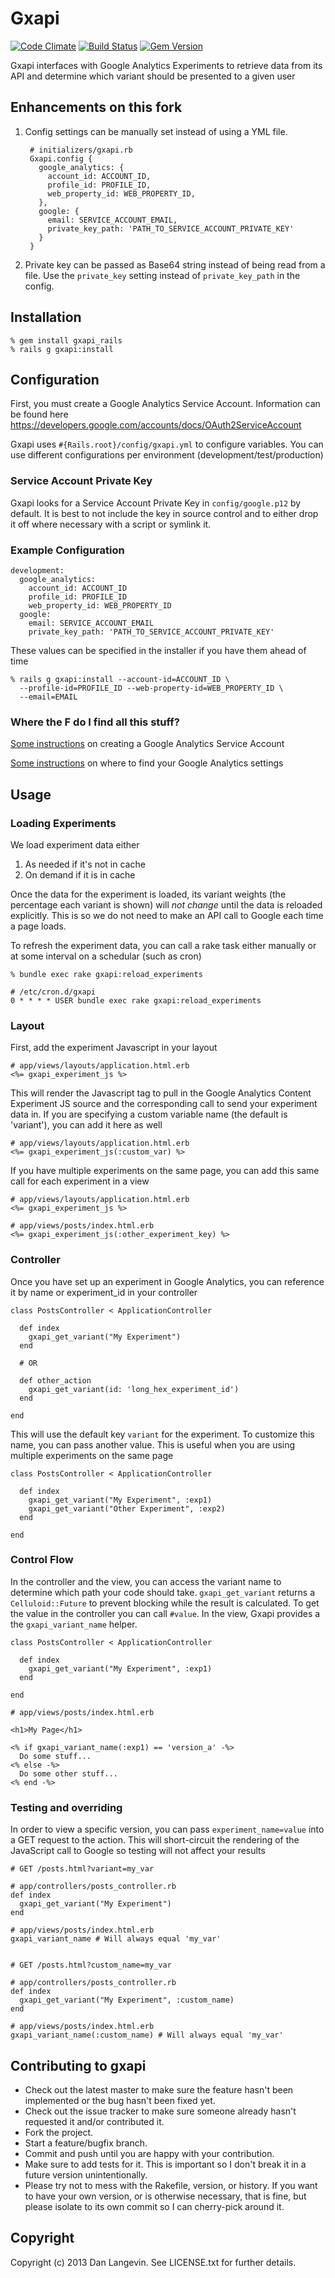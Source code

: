 # Gxapi

[![Code Climate](https://codeclimate.com/repos/5276603656b10215e9014c80/badges/ddae4ab98746f66abf45/gpa.png)](https://codeclimate.com/repos/5276603656b10215e9014c80/feed) [![Build Status](https://travis-ci.org/dlangevin/gxapi_rails.png?branch=master)](https://travis-ci.org/dlangevin/gxapi_rails) [![Gem Version](https://badge.fury.io/rb/gxapi_rails.png)](http://badge.fury.io/rb/gxapi_rails)

Gxapi interfaces with Google Analytics Experiments to retrieve data from
its API and determine which variant should be presented to a given user

## Enhancements on this fork

1. Config settings can be manually set instead of using a YML file.

        # initializers/gxapi.rb
        Gxapi.config {
          google_analytics: {
            account_id: ACCOUNT_ID,
            profile_id: PROFILE_ID,
            web_property_id: WEB_PROPERTY_ID,
          },
          google: {
            email: SERVICE_ACCOUNT_EMAIL,
            private_key_path: 'PATH_TO_SERVICE_ACCOUNT_PRIVATE_KEY'
          }
        }

2. Private key can be passed as Base64 string instead of being read from a file. Use the `private_key` setting instead of `private_key_path` in the config.

## Installation
    % gem install gxapi_rails
    % rails g gxapi:install

## Configuration

First, you must create a Google Analytics Service Account.
Information can be found here https://developers.google.com/accounts/docs/OAuth2ServiceAccount

Gxapi uses `#{Rails.root}/config/gxapi.yml` to configure variables.
You can use different configurations per environment
(development/test/production)

### Service Account Private Key

Gxapi looks for a Service Account Private Key in `config/google.p12`
by default.  It is best to not include the key in source control and
to either drop it off where necessary with a script or symlink it.

### Example Configuration
    development:
      google_analytics:
        account_id: ACCOUNT_ID
        profile_id: PROFILE_ID
        web_property_id: WEB_PROPERTY_ID
      google:
        email: SERVICE_ACCOUNT_EMAIL
        private_key_path: 'PATH_TO_SERVICE_ACCOUNT_PRIVATE_KEY'

These values can be specified in the installer if you have them ahead
of time

    % rails g gxapi:install --account-id=ACCOUNT_ID \
      --profile-id=PROFILE_ID --web-property-id=WEB_PROPERTY_ID \
      --email=EMAIL


### Where the F do I find all this stuff?

<a href="https://developers.google.com/accounts/docs/OAuth2ServiceAccount"
target="_blank">Some instructions</a>
on creating a Google Analytics Service Account

<a href="https://developers.google.com/analytics/resources/concepts/gaConceptsAccounts"
target="_blank">Some instructions</a> on where to find your
Google Analytics settings


## Usage

### Loading Experiments

We load experiment data either
1. As needed if it's not in cache
2. On demand if it is in cache

Once the data for the experiment is loaded, its variant weights
(the percentage each variant is shown) will *not change* until the
data is reloaded explicitly.  This is so we do not need to make an
API call to Google each time a page loads.

To refresh the experiment data, you can call a rake task either
manually or at some interval on a schedular (such as cron)

    % bundle exec rake gxapi:reload_experiments

    # /etc/cron.d/gxapi
    0 * * * * USER bundle exec rake gxapi:reload_experiments

### Layout

First, add the experiment Javascript in your layout

    # app/views/layouts/application.html.erb
    <%= gxapi_experiment_js %>

This will render the Javascript tag to pull in the Google Analytics
Content Experiment JS source and the corresponding call to send your
experiment data in.  If you are specifying a custom variable name
(the default is 'variant'), you can add it here as well

    # app/views/layouts/application.html.erb
    <%= gxapi_experiment_js(:custom_var) %>

If you have multiple experiments on the same page, you can add this same
call for each experiment in a view

    # app/views/layouts/application.html.erb
    <%= gxapi_experiment_js %>

    # app/views/posts/index.html.erb
    <%= gxapi_experiment_js(:other_experiment_key) %>

### Controller

Once you have set up an experiment in Google Analytics, you can reference
it by name or experiment_id in your controller

    class PostsController < ApplicationController

      def index
        gxapi_get_variant("My Experiment")
      end

      # OR

      def other_action
        gxapi_get_variant(id: 'long_hex_experiment_id')
      end

    end

This will use the default key `variant` for the experiment.  To customize
this name, you can pass another value.  This is useful when you are using
multiple experiments on the same page

    class PostsController < ApplicationController

      def index
        gxapi_get_variant("My Experiment", :exp1)
        gxapi_get_variant("Other Experiment", :exp2)
      end

    end

### Control Flow

In the controller and the view, you can access the variant name to determine
which path your code should take.  `gxapi_get_variant` returns a
`Celluloid::Future` to prevent blocking while the result is calculated.  To
get the value in the controller you can call `#value`.  In the view,
Gxapi provides a the `gxapi_variant_name` helper.

    class PostsController < ApplicationController

      def index
        gxapi_get_variant("My Experiment", :exp1)
      end

    end

    # app/views/posts/index.html.erb

    <h1>My Page</h1>

    <% if gxapi_variant_name(:exp1) == 'version_a' -%>
      Do some stuff...
    <% else -%>
      Do some other stuff...
    <% end -%>

### Testing and overriding

In order to view a specific version, you can pass `experiment_name=value`
into a GET request to the action. This will short-circuit the rendering
of the JavaScript call to Google so testing will not affect your results

    # GET /posts.html?variant=my_var

    # app/controllers/posts_controller.rb
    def index
      gxapi_get_variant("My Experiment")
    end

    # app/views/posts/index.html.erb
    gxapi_variant_name # Will always equal 'my_var'


    # GET /posts.html?custom_name=my_var

    # app/controllers/posts_controller.rb
    def index
      gxapi_get_variant("My Experiment", :custom_name)
    end

    # app/views/posts/index.html.erb
    gxapi_variant_name(:custom_name) # Will always equal 'my_var'


## Contributing to gxapi

* Check out the latest master to make sure the feature hasn't been implemented or the bug hasn't been fixed yet.
* Check out the issue tracker to make sure someone already hasn't requested it and/or contributed it.
* Fork the project.
* Start a feature/bugfix branch.
* Commit and push until you are happy with your contribution.
* Make sure to add tests for it. This is important so I don't break it in a future version unintentionally.
* Please try not to mess with the Rakefile, version, or history. If you want to have your own version, or is otherwise necessary, that is fine, but please isolate to its own commit so I can cherry-pick around it.

## Copyright

Copyright (c) 2013 Dan Langevin. See LICENSE.txt for
further details.

